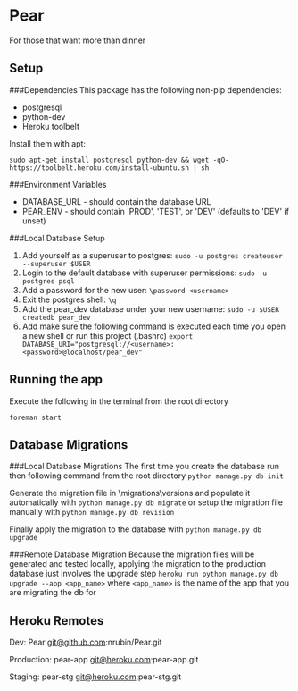 Pear
===============

For those that want more than dinner


Setup
----------------------
###Dependencies
This package has the following non-pip dependencies:
+ postgresql
+ python-dev
+ Heroku toolbelt

Install them with apt:
```
sudo apt-get install postgresql python-dev && wget -qO- https://toolbelt.heroku.com/install-ubuntu.sh | sh
```

###Environment Variables
+ DATABASE_URL - should contain the database URL
+ PEAR_ENV - should contain 'PROD', 'TEST', or 'DEV' (defaults to 'DEV' if unset)

###Local Database Setup
1. Add yourself as a superuser to postgres:
```sudo -u postgres createuser --superuser $USER```
2. Login to the default database with superuser permissions:
```sudo -u postgres psql```
3. Add a password for the new user:
```\password <username>```
4. Exit the postgres shell:
```\q ```
5. Add the pear_dev database under your new username:
```sudo -u $USER createdb pear_dev``` 
6. Add make sure the following command is executed each time you open a new shell or run this project (.bashrc)
```export DATABASE_URI="postgresql://<username>:<password>@localhost/pear_dev"```

Running the app
-------------------
Execute the following in the terminal from the root directory
```
foreman start
```

Database Migrations
-----------------------
###Local Database Migrations
The first time you create the database run then following command from the root directory
```python manage.py db init```

Generate the migration file in \migrations\versions and populate it automatically with 
```python manage.py db migrate```
or setup the migration file manually with
```python manage.py db revision```

Finally apply the migration to the database with
```python manage.py db upgrade```

###Remote Database Migration
Because the migration files will be generated and tested locally, applying the migration to the production database just involves the upgrade step
```heroku run python manage.py db upgrade --app <app_name>```
where ```<app_name>``` is the name of the app that you are migrating the db for

Heroku Remotes
----------
Dev: Pear
git@github.com:nrubin/Pear.git

Production: pear-app
git@heroku.com:pear-app.git

Staging: pear-stg
git@heroku.com:pear-stg.git

